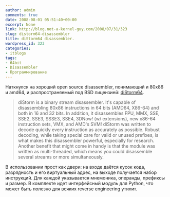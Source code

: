 ```yaml
---
author: admin
comments: true
date: 2008-08-01 05:51:40+00:00
excerpt: None
link: http://blog.not-a-kernel-guy.com/2008/07/31/323
slug: distorm64-disassembler
title: diStorm64 disassembler.
wordpress_id: 323
categories:
- itblogs
tags:
- 64bit
- Disassembler
- Программирование
---
```


Наткнулся на хороший open source disassembler, понимающий и 80x86 и amd64, и распространяемый под BSD лицензией: [diStorm64](http://www.ragestorm.net/distorm/). 

> diStorm is a binary stream disassembler. It's capable of disassembling 80x86 instructions in 64 bits (AMD64, X86-64) and both in 16 and 32 bits. In addition, it disassembles FPU, MMX, SSE, SSE2, SSE3, SSSE3, SSE4, 3DNow! (w/ extensions), new x86-64 instruction sets, VMX, and AMD's SVM! diStorm was written to decode quickly every instruction as accurately as possible. Robust decoding, while taking special care for valid or unused prefixes, is what makes this disassembler powerful, especially for research. Another benefit that might come in handy is that the module was written as multi-threaded, which means you could disassemble several streams or more simultaneously.

В использовании прост как двери: на входе даётся кусок кода, разрядность и его виртуальный адрес, на выходе получается набор инструкций. Для каждой указывается мнемоника, операнды, префиксы и размер. В комплекте идет интерфейсный модуль для Python, что может быть полезно для всяких reverse engineering утилит. 
